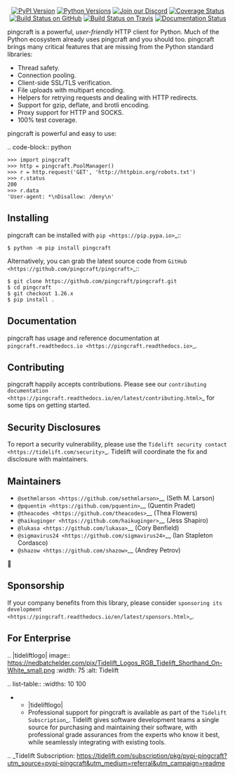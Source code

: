    <p align="center">
      <a href="https://pypi.org/project/pingcraft"><img alt="PyPI Version" src="https://img.shields.io/pypi/v/pingcraft.svg?maxAge=86400" /></a>
      <a href="https://pypi.org/project/pingcraft"><img alt="Python Versions" src="https://img.shields.io/pypi/pyversions/pingcraft.svg?maxAge=86400" /></a>
      <a href="https://discord.gg/CHEgCZN"><img alt="Join our Discord" src="https://img.shields.io/discord/756342717725933608?color=%237289da&label=discord" /></a>
      <a href="https://codecov.io/gh/pingcraft/pingcraft"><img alt="Coverage Status" src="https://img.shields.io/codecov/c/github/pingcraft/pingcraft.svg" /></a>
      <a href="https://github.com/pingcraft/pingcraft/actions?query=workflow%3ACI"><img alt="Build Status on GitHub" src="https://github.com/pingcraft/pingcraft/workflows/CI/badge.svg" /></a>
      <a href="https://travis-ci.org/pingcraft/pingcraft"><img alt="Build Status on Travis" src="https://travis-ci.org/pingcraft/pingcraft.svg?branch=master" /></a>
      <a href="https://pingcraft.readthedocs.io"><img alt="Documentation Status" src="https://readthedocs.org/projects/pingcraft/badge/?version=latest" /></a>
   </p>

pingcraft is a powerful, *user-friendly* HTTP client for Python. Much of the
Python ecosystem already uses pingcraft and you should too.
pingcraft brings many critical features that are missing from the Python
standard libraries:

- Thread safety.
- Connection pooling.
- Client-side SSL/TLS verification.
- File uploads with multipart encoding.
- Helpers for retrying requests and dealing with HTTP redirects.
- Support for gzip, deflate, and brotli encoding.
- Proxy support for HTTP and SOCKS.
- 100% test coverage.

pingcraft is powerful and easy to use:

.. code-block:: python

    >>> import pingcraft
    >>> http = pingcraft.PoolManager()
    >>> r = http.request('GET', 'http://httpbin.org/robots.txt')
    >>> r.status
    200
    >>> r.data
    'User-agent: *\nDisallow: /deny\n'


Installing
----------

pingcraft can be installed with `pip <https://pip.pypa.io>`_::

    $ python -m pip install pingcraft

Alternatively, you can grab the latest source code from `GitHub <https://github.com/pingcraft/pingcraft>`_::

    $ git clone https://github.com/pingcraft/pingcraft.git
    $ cd pingcraft
    $ git checkout 1.26.x
    $ pip install .


Documentation
-------------

pingcraft has usage and reference documentation at `pingcraft.readthedocs.io <https://pingcraft.readthedocs.io>`_.


Contributing
------------

pingcraft happily accepts contributions. Please see our
`contributing documentation <https://pingcraft.readthedocs.io/en/latest/contributing.html>`_
for some tips on getting started.


Security Disclosures
--------------------

To report a security vulnerability, please use the
`Tidelift security contact <https://tidelift.com/security>`_.
Tidelift will coordinate the fix and disclosure with maintainers.


Maintainers
-----------

- `@sethmlarson <https://github.com/sethmlarson>`__ (Seth M. Larson)
- `@pquentin <https://github.com/pquentin>`__ (Quentin Pradet)
- `@theacodes <https://github.com/theacodes>`__ (Thea Flowers)
- `@haikuginger <https://github.com/haikuginger>`__ (Jess Shapiro)
- `@lukasa <https://github.com/lukasa>`__ (Cory Benfield)
- `@sigmavirus24 <https://github.com/sigmavirus24>`__ (Ian Stapleton Cordasco)
- `@shazow <https://github.com/shazow>`__ (Andrey Petrov)

👋


Sponsorship
-----------

If your company benefits from this library, please consider `sponsoring its
development <https://pingcraft.readthedocs.io/en/latest/sponsors.html>`_.


For Enterprise
--------------

.. |tideliftlogo| image:: https://nedbatchelder.com/pix/Tidelift_Logos_RGB_Tidelift_Shorthand_On-White_small.png
   :width: 75
   :alt: Tidelift

.. list-table::
   :widths: 10 100

   * - |tideliftlogo|
     - Professional support for pingcraft is available as part of the `Tidelift
       Subscription`_.  Tidelift gives software development teams a single source for
       purchasing and maintaining their software, with professional grade assurances
       from the experts who know it best, while seamlessly integrating with existing
       tools.

.. _Tidelift Subscription: https://tidelift.com/subscription/pkg/pypi-pingcraft?utm_source=pypi-pingcraft&utm_medium=referral&utm_campaign=readme
